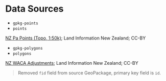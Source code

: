 Data Sources
============

* `gpkg-points`
* `points`

[NZ Pa Points (Topo, 1:50k)](https://data.linz.govt.nz/layer/50308-nz-pa-points-topo-150k/); Land Information New Zealand; CC-BY

* `gpkg-polygons`
* `polygons`

[NZ WACA Adjustments](https://data.linz.govt.nz/layer/50836-nz-waca-adjustments/); Land Information New Zealand; CC-BY

> Removed `fid` field from source GeoPackage, primary key field is `id`.


